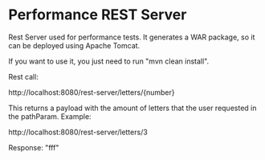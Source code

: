 Performance REST Server
=======================

Rest Server used for performance tests. It generates a WAR package, so it can be deployed using Apache Tomcat.

If you want to use it, you just need to run "mvn clean install".

Rest call:

http://localhost:8080/rest-server/letters/{number}

This returns a payload with the amount of letters that the user requested in the pathParam.
Example:


http://localhost:8080/rest-server/letters/3

Response: "fff"
